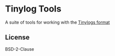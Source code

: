 # Tinylog Tools

A suite of tools for working with the [Tinylogs format](https://codeberg.org/bacardi55/gemini-tinylog-rfc)

## License

BSD-2-Clause